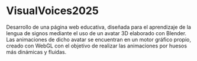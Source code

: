 # VisualVoices2025
Desarrollo de una página web educativa, diseñada para el aprendizaje de la lengua de signos mediante el uso de un avatar 3D elaborado con Blender. Las animaciones de dicho avatar se encuentran en un motor gráfico propio, creado con WebGL con el objetivo de realizar las animaciones por huesos más  dinámicas y fluidas.
